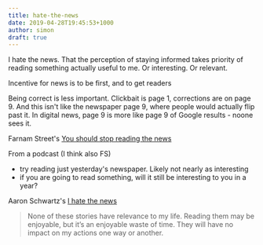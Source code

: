 ```yaml
---
title: hate-the-news
date: 2019-04-28T19:45:53+1000
author: simon
draft: true
---
```


I hate the news. That the perception of staying informed takes priority of reading something actually useful to me. Or interesting. Or relevant.

Incentive for news is to be first, and to get readers

Being correct is less important. Clickbait is page 1, corrections are on page 9. And this isn't like the newspaper page 9, where people would actually flip past it. In digital news, page 9 is more like page 9 of Google results - noone sees it.



Farnam Street's [You should stop reading the news](https://fs.blog/2013/12/stop-reading-news/)

From a podcast (I think also FS)
 - try reading just yesterday's newspaper. Likely not nearly as interesting
 - if you are going to read something, will it still be interesting to you in a year?

Aaron Schwartz's [I hate the news](http://www.aaronsw.com/weblog/hatethenews)

> None of these stories have relevance to my life. Reading them may be enjoyable, but it’s an enjoyable waste of time. They will have no impact on my actions one way or another.

